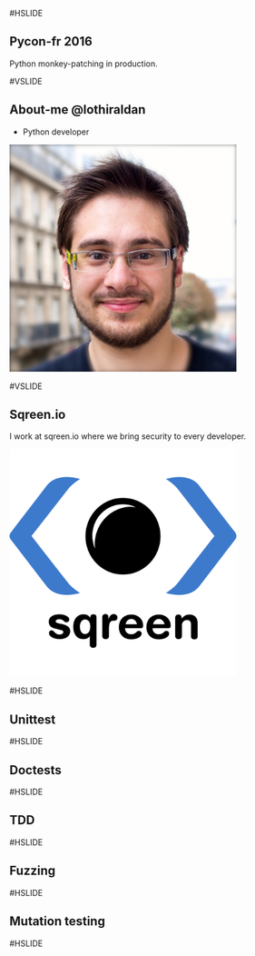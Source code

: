 #HSLIDE

## Pycon-fr 2016

Python monkey-patching in production.

#VSLIDE

## About-me @lothiraldan

 * Python developer

<img src="images/me.png" width="400" height="400"/>

#VSLIDE

## Sqreen.io

I work at sqreen.io where we bring security to every developer.

<img src="images/sqreen.png" width="400" height="400"/>

#HSLIDE

## Unittest

#HSLIDE

## Doctests

#HSLIDE

## TDD

#HSLIDE

## Fuzzing

#HSLIDE

## Mutation testing

#HSLIDE
